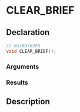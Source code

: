 # CLEAR_BRIEF

## Declaration
```cpp
// 0x16D762E5
void CLEAR_BRIEF();
```

### Arguments

### Results

## Description
